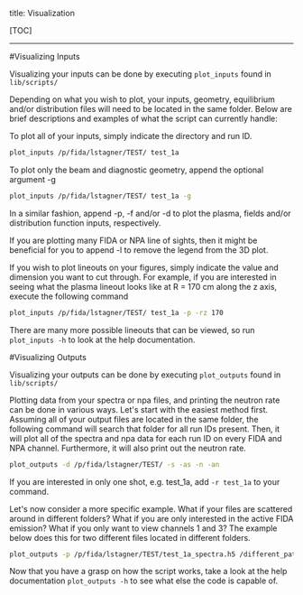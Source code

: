 title: Visualization

[TOC]

---

#Visualizing Inputs

Visualizing your inputs can be done by executing `plot_inputs` found in `lib/scripts/`

Depending on what you wish to plot, your inputs, geometry, equilibrium and/or distribution files will need to be located in the same folder.
Below are brief descriptions and examples of what the script can currently handle:

To plot all of your inputs, simply indicate the directory and run ID.
```bash
plot_inputs /p/fida/lstagner/TEST/ test_1a
```

To plot only the beam and diagnostic geometry, append the optional argument -g
```bash
plot_inputs /p/fida/lstagner/TEST/ test_1a -g
```
In a similar fashion, append -p, -f and/or -d to plot the plasma, fields and/or distribution function inputs, respectively.

If you are plotting many FIDA or NPA line of sights, then it might be beneficial for you to append -l to remove the legend from the 3D plot.

If you wish to plot lineouts on your figures, simply indicate the value and dimension you want to cut through.
For example, if you are interested in seeing what the plasma lineout looks like at R = 170 cm along the z axis, execute the following command
```bash
plot_inputs /p/fida/lstagner/TEST/ test_1a -p -rz 170
```

There are many more possible lineouts that can be viewed, so run `plot_inputs -h` to look at the help documentation.

#Visualizing Outputs

Visualizing your outputs can be done by executing `plot_outputs` found in `lib/scripts/`

Plotting data from your spectra or npa files, and printing the neutron rate can be done in various ways.
Let's start with the easiest method first.
Assuming all of your output files are located in the same folder, the following command will search that folder for all run IDs present.
Then, it will plot all of the spectra and npa data for each run ID on every FIDA and NPA channel.
Furthermore, it will also print out the neutron rate.
```bash
plot_outputs -d /p/fida/lstagner/TEST/ -s -as -n -an
```
If you are interested in only one shot, e.g. test_1a, add `-r test_1a` to your command.

Let's now consider a more specific example.
What if your files are scattered around in different folders?
What if you are only interested in the active FIDA emission?
What if you only want to view channels 1 and 3?
The example below does this for two different files located in different folders.
```bash
plot_outputs -p /p/fida/lstagner/TEST/test_1a_spectra.h5 /different_path/test_2a_spectra.h5 -f -ls 1 3
```

Now that you have a grasp on how the script works, take a look at the help documentation `plot_outputs -h` to see what else the code is capable of.
